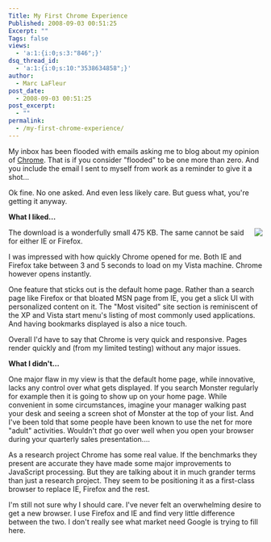 ```yaml
---
Title: My First Chrome Experience
Published: 2008-09-03 00:51:25
Excerpt: ""
Tags: false
views:
  - 'a:1:{i:0;s:3:"846";}'
dsq_thread_id:
  - 'a:1:{i:0;s:10:"3538634858";}'
author:
  - Marc LaFleur
post_date:
  - 2008-09-03 00:51:25
post_excerpt:
  - ""
permalink:
  - /my-first-chrome-experience/
---
```

<p>My inbox has been flooded with emails asking me to blog about my opinion of <a href="http://www.google.com/chrome/" target="_blank">Chrome</a>. That is if you consider &quot;flooded&quot; to be one more than zero. And you include the email I sent to myself from work as a reminder to give it a shot... </p>  <p>Ok fine. No one asked. And even less likely care. But guess what, you're getting it anyway. </p>  <p><strong>What I liked...     <div class="wlWriterSmartContent" id="scid:8747F07C-CDE8-481f-B0DF-C6CFD074BF67:959e55d7-e491-4a3a-9ba6-e154036e050d" style="padding-right: 0px; display: inline; padding-left: 0px; float: right; padding-bottom: 0px; margin: 0px; padding-top: 0px"><a href="http://weblogs.asp.net/blogs/mlafleur/WindowsLiveWriter/MyFirstChromeExperience_1109D/Chrome_HomePage-8x6.jpg" title="Chrome Home Page" rel="thumbnail"><img border="0" src="http://weblogs.asp.net/blogs/mlafleur/WindowsLiveWriter/MyFirstChromeExperience_1109D/Chrome_HomePage_10.png" /></a></div>   </strong></p>  <p>The download is a wonderfully small 475 KB. The same cannot be said for either IE or Firefox. </p>  <p>I was impressed with how quickly Chrome opened for me. Both IE and Firefox take between 3 and 5 seconds to load on my Vista machine. Chrome however opens instantly. </p>  <p>One feature that sticks out is the default home page. Rather than a search page like Firefox or that bloated MSN page from IE, you get a slick UI with personalized content on it. The &quot;Most visited&quot; site section is reminiscent of the XP and Vista start menu's listing of most commonly used applications. And having bookmarks displayed is also a nice touch. </p>  <p>Overall I'd have to say that Chrome is very quick and responsive. Pages render quickly and (from my limited testing) without any major issues. </p>  <p><strong>What I didn't...</strong></p>  <p>One major flaw in my view is that the default home page, while innovative, lacks any control over what gets displayed. If you search Monster regularly for example then it is going to show up on your home page. While convenient in some circumstances, imagine your manager walking past your desk and seeing a screen shot of Monster at the top of your list. And I've been told that some people have been known to use the net for more &quot;adult&quot; activities. Wouldn't <em>that</em> go over well when you open your browser during your quarterly sales presentation....&#160; </p>  <p>As a research project Chrome has some real value. If the benchmarks they present are accurate they have made some major improvements to JavaScript processing. But they are talking about it in much grander terms than just a research project. They seem to be positioning it as a first-class browser to replace IE, Firefox and the rest.</p>  <p>I'm still not sure why I should care. I've never felt an overwhelming desire to get a new browser. I use Firefox and IE and find very little difference between the two. I don't really see what market need Google is trying to fill here. </p>